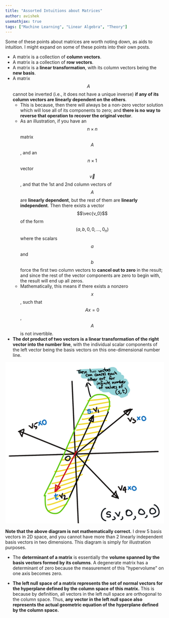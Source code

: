 ```yaml
---
title: "Assorted Intuitions about Matrices"
author: avishek
usemathjax: true
tags: ["Machine Learning", "Linear Algebra", "Theory"]
---
```


Some of these points about matrices are worth noting down, as aids to intuition. I might expand on some of these points into their own posts.

- A matrix is a collection of **column vectors**.
- A matrix is a collection of **row vectors**.
- A matrix is a **linear transformation**, with its column vectors being the **new basis**.
- A matrix $$A$$ cannot be inverted (i.e., it does not have a unique inverse) **if any of its column vectors are linearly dependent on the others**.
    - This is because, then there will always be a non-zero vector solution which will lose all of its components to zero; and **there is no way to reverse that operation to recover the original vector**.
    - As an illustration, if you have an $$n \times n$$ matrix $$A$$, and an $$n \times 1$$ vector $$\vec{v}$$, and that the 1st and 2nd column vectors of $$A$$ are **linearly dependent**, but the rest of them are **linearly independent**. Then there exists a vector $$\vec{v_0}$$ of the form $$(a,b,0,0,...,0_n)$$ where the scalars $$a$$ and $$b$$ force the first two column vectors to **cancel out to zero** in the result; and since the rest of the vector components are zero to begin with, the result will end up all zeros.
    - Mathematically, this means if there exists a nonzero $$x$$, such that $$Ax=0$$, $$A$$ is not invertible.
- **The dot product of two vectors is a linear transformation of the right vector into the number line**, with the individual scalar components of the left vector being the basis vectors on this one-dimensional number line.

![A Single Linearly Dependent Vector results in a non-invertible matrix](/assets/images/even-one-linear-dependence-causes-non-invertible-matrix.jpg)

**Note that the above diagram is not mathematically correct.** I drew 5 basis vectors in 2D space, and you cannot have more than 2 linearly independent basis vectors in two dimensions. This diagram is simply for illustration purposes.

- The **determinant of a matrix** is essentially the **volume spanned by the basis vectors formed by its columns**. A degenerate matrix has a determinant of zero because the measurement of this "hypervolume" on one axis becomes zero.

- **The left null space of a matrix represents the set of normal vectors for the hyperplane defined by the column space of this matrix.** This is because by definition, all vectors in the left null space are orthogonal to the column space. Thus, **any vector in the left null space also represents the actual geometric equation of the hyperplane defined by the column space.**
